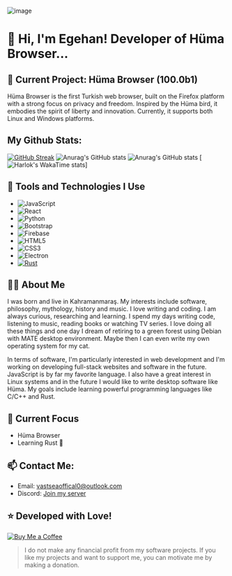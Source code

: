 ![image](https://github.com/KaganCanSit/KaganCanSit/blob/master/ImageFiles/Gif/banner.gif?raw=true)
# 🌊 Hi, I'm Egehan! Developer of Hüma Browser...

## 🌟 Current Project: Hüma Browser (100.0b1)
Hüma Browser is the first Turkish web browser, built on the Firefox platform with a strong focus on privacy and freedom. Inspired by the Hüma bird, it embodies the spirit of liberty and innovation. Currently, it supports both Linux and Windows platforms.

## My Github Stats:
[![GitHub Streak](https://github-readme-streak-stats.herokuapp.com?user=vastsea0&locale=tr)](https://git.io/streak-stats)
![Anurag's GitHub stats](https://github-readme-stats.vercel.app/api?username=vastsea0&show=reviews,discussions_started,discussions_answered,prs_merged,prs_merged_percentage)
![Anurag's GitHub stats](https://github-readme-stats.vercel.app/api/top-langs/?username=vastsea0&theme=vision-friendly-dark&layout=pie)
[![Harlok's WakaTime stats](https://github-readme-stats.vercel.app/api/wakatime?username=VastSea0)] 
 

## 🚀 Tools and Technologies I Use
- ![JavaScript](https://img.shields.io/badge/-JavaScript-F7DF1E?style=flat&logo=javascript&logoColor=black)
- ![React](https://img.shields.io/badge/-React-61DAFB?style=flat&logo=react&logoColor=black)
- ![Python](https://img.shields.io/badge/-Python-3776AB?style=flat&logo=python&logoColor=white)
- ![Bootstrap](https://img.shields.io/badge/-Bootstrap-563D7C?style=flat&logo=bootstrap&logoColor=white)
- ![Firebase](https://img.shields.io/badge/-Firebase-FFCA28?style=flat&logo=firebase&logoColor=black)
- ![HTML5](https://img.shields.io/badge/-HTML5-E34F26?style=flat&logo=html5&logoColor=white)
- ![CSS3](https://img.shields.io/badge/-CSS3-1572B6?style=flat&logo=css3&logoColor=white)
- ![Electron](https://img.shields.io/badge/-Electron-47848F?style=flat&logo=electron&logoColor=white)
- [![Rust](https://img.shields.io/badge/Rust-%23000000.svg?e&logo=rust&logoColor=white)](#)

## 👨‍💻 About Me
I was born and live in Kahramanmaraş. My interests include software, philosophy, mythology, history and music. I love writing and coding. I am always curious, researching and learning. I spend my days writing code, listening to music, reading books or watching TV series. I love doing all these things and one day I dream of retiring to a green forest using Debian with MATE desktop environment. Maybe then I can even write my own operating system for my cat.

In terms of software, I'm particularly interested in web development and I'm working on developing full-stack websites and software in the future. JavaScript is by far my favorite language. I also have a great interest in Linux systems and in the future I would like to write desktop software like Hüma. My goals include learning powerful programming languages like C/C++ and Rust.

## 🌱 Current Focus
- Hüma Browser
- Learning Rust 🦀

## 📫 Contact Me:
- Email: vastseaoffical0@outlook.com
- Discord: [Join my server](https://discord.com/invite/G7dBWthb6A)

## ⭐️ Developed with Love!

[![Buy Me a Coffee](https://img.shields.io/badge/-Buy%20Me%20a%20Coffee-FFDD00?style=flat&logo=buy-me-a-coffee&logoColor=black)](https://buymeacoffee.com/egehankahraman)
> I do not make any financial profit from my software projects. If you like my projects and want to support me, you can motivate me by making a donation.
